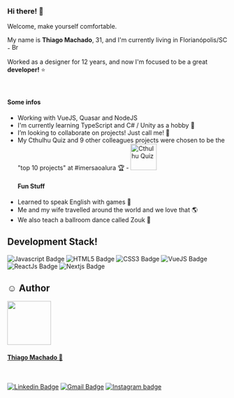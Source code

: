 ### Hi there! 👋
<p> Welcome, make yourself comfortable.</p>
<p> My name is <b>Thiago Machado</b>, 31, and I'm currently living in Florianópolis/SC - <img width="16" src="https://www.flaticon.com/svg/static/icons/svg/197/197386.svg" alt="Brazil" /> 
</p>
<p> Worked as a designer for 12 years, and now I'm focused to be a great <b>developer!</b> ⭐ </p>
<br />
<h4> Some infos </h4>
<ul>
  <li>  Working with VueJS, Quasar and NodeJS </li>
  <li>  I'm currently learning TypeScript and C# / Unity as a hobby 🌟</li>
  <li>  I’m looking to collaborate on projects! Just call me! 👐</li>
  
  <li>
   My Cthulhu Quiz and 9 other colleagues projects were chosen to be the "top 10 projects" at #imersaoalura 🏆 - 
  <a href="https://github.com/thimmdev/imersaoalura-quiz/"><img width="60" src="https://img.shields.io/badge/GitHub-100000?style=for-the-badge&logo=github&logoColor=white" alt="Cthulhu Quiz"/> </a>
  </li>
  <h4> Fun Stuff </h4>
  <li>  Learned to speak English with games 🚀</li>
  <li>  Me and my wife travelled around the world and we love that 🌎 </li>
  <li>  We also teach a ballroom dance called Zouk 💃</li>
</ul>
  
## Development Stack! 
![Javascript Badge](https://img.shields.io/badge/JavaScript-F7DF1E?style=for-the-badge&logo=javascript&logoColor=black)
![HTML5 Badge](https://img.shields.io/badge/HTML5-E34F26?style=for-the-badge&logo=html5&logoColor=white)
![CSS3 Badge](https://img.shields.io/badge/CSS3-1572B6?style=for-the-badge&logo=css3&logoColor=white)
![VueJS Badge](https://img.shields.io/badge/VueJs-teal?style=for-the-badge&logo=vuejs&logoColor=black)
![ReactJs Badge](https://img.shields.io/badge/React-20232A?style=for-the-badge&logo=react&logoColor=61DAFB)
![Nextjs Badge](https://img.shields.io/badge/-NextJs-105b94?style=for-the-badge&logoColor=black)


  
## ☺️ Author

<a href="https://www.linkedin.com/in/thiagommdev/">
 
 <img style="border-radius: 4;" src="https://avatars2.githubusercontent.com/u/76121511?s=400&u=4629bd1a8919ee7a1b04b70adb584ec89099e945&v=4" width="100px;" alt=""/>
 <br />
 <h4><b>Thiago Machado 🚀</b></h4></a> <a href="https://www.linkedin.com/in/thiagommdev/" title="Linkedin"></a>
 <br />

[![Linkedin Badge](https://img.shields.io/badge/LinkedIn-0077B5?style=for-the-badge&logo=linkedin&logoColor=white&link=https://www.linkedin.com/in/thiagommdev/)](https://www.linkedin.com/in/thiagommdev/)
[![Gmail Badge](https://img.shields.io/badge/Gmail-D14836?style=for-the-badge&logo=gmail&logoColor=white&link=mailto:thiagommm.dev@gmail.com)](mailto:thiagomm.dev@gmail.com)
<a href="https://www.instagram.com/thi.m.m/">
![Instagram badge](https://img.shields.io/badge/Instagram-E4405F?style=for-the-badge&logo=instagram&logoColor=white)
</a>
